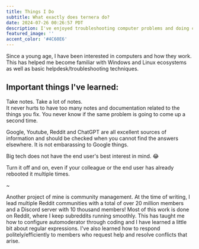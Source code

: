 ```yaml
---
title: Things I Do
subtitle: What exactly does ternera do?
date: 2024-07-26 00:26:57 PDT
description: I've enjoyed troubleshooting computer problems and doing community management work.
featured_image: ''
accent_color: '#4C60E6'
---
```

Since a young age, I have been interested in computers and how they work. This has helped me become familiar with Windows and Linux ecosystems as well as basic helpdesk/troubleshooting techniques.

## Important things I've learned:
Take notes. Take a lot of notes.\
It never hurts to have too many notes and documentation related to the things you fix. You never know if the same problem is going to come up a second time.

Google, Youtube, Reddit and ChatGPT are all excellent sources of information and should be checked when you cannot find the answers elsewhere. It is not embarassing to Google things.

Big tech does not have the end user's best interest in mind. 😂

Turn it off and on, even if your colleague or the end user has already rebooted it multiple times.

~

Another project of mine is community management. At the time of writing, I lead multiple Reddit communities with a total of over 20 million members and a Discord server with 10 thousand members! Most of this work is done on Reddit, where I keep subreddits running smoothly. This has taught me how to configure automoderator through coding and I have learned a little bit about regular expressions. I've also learned how to respond politely/efficiently to members who request help and resolve conflicts that arise.